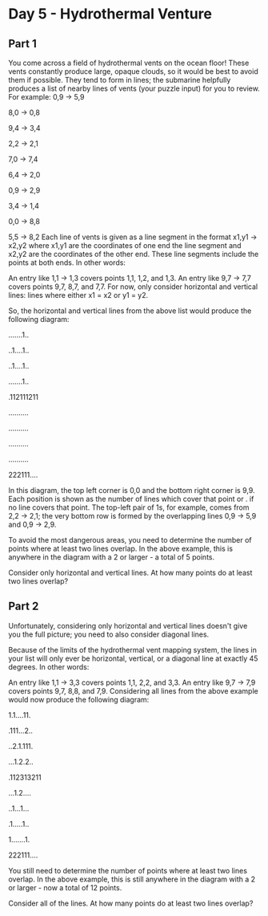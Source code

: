 # Day 5 - Hydrothermal Venture

## Part 1

You come across a field of hydrothermal vents on the ocean floor! These vents
constantly produce large, opaque clouds, so it would be best to avoid them if possible.
They tend to form in lines; the submarine helpfully produces a list of nearby 
lines of vents (your puzzle input) for you to review. For example:
0,9 -> 5,9

8,0 -> 0,8

9,4 -> 3,4

2,2 -> 2,1

7,0 -> 7,4

6,4 -> 2,0

0,9 -> 2,9

3,4 -> 1,4

0,0 -> 8,8

5,5 -> 8,2
Each line of vents is given as a line segment in the format x1,y1 -> x2,y2 
where x1,y1 are the coordinates of one end the line segment and x2,y2 are the
coordinates of the other end. These line segments include the points at both 
ends. In other words:

An entry like 1,1 -> 1,3 covers points 1,1, 1,2, and 1,3.
An entry like 9,7 -> 7,7 covers points 9,7, 8,7, and 7,7.
For now, only consider horizontal and vertical lines: lines where either x1 = x2 or y1 = y2.

So, the horizontal and vertical lines from the above list would produce the following diagram:

.......1..

..1....1..

..1....1..

.......1..

.112111211

..........

..........

..........

..........

222111....

In this diagram, the top left corner is 0,0 and the bottom right corner is 9,9.
Each position is shown as the number of lines which cover that point or . if no 
line covers that point. The top-left pair of 1s, for example, comes from 
2,2 -> 2,1; the very bottom row is formed by the overlapping lines 0,9 -> 5,9 
and 0,9 -> 2,9.

To avoid the most dangerous areas, you need to determine the number of points 
where at least two lines overlap. In the above example, this is anywhere in the 
diagram with a 2 or larger - a total of 5 points.

Consider only horizontal and vertical lines. At how many points do at least two 
lines overlap?

## Part 2

Unfortunately, considering only horizontal and vertical lines doesn't give you the full picture; you need to also consider diagonal lines.

Because of the limits of the hydrothermal vent mapping system, the lines in your list will only ever be horizontal, vertical, or a diagonal line at exactly 45 degrees. In other words:

An entry like 1,1 -> 3,3 covers points 1,1, 2,2, and 3,3.
An entry like 9,7 -> 7,9 covers points 9,7, 8,8, and 7,9.
Considering all lines from the above example would now produce the following diagram:

1.1....11.

.111...2..

..2.1.111.

...1.2.2..

.112313211

...1.2....

..1...1...

.1.....1..

1.......1.

222111....

You still need to determine the number of points where at least two lines overlap. In the above example, this is still anywhere in the diagram with a 2 or larger - now a total of 12 points.

Consider all of the lines. At how many points do at least two lines overlap?